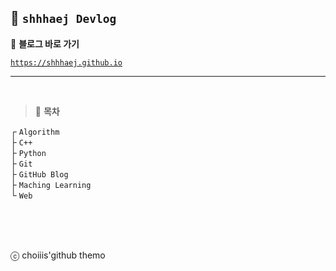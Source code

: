 
## 🦥 `shhhaej Devlog`

📎 **블로그 바로 가기**

[`https://shhhaej.github.io`](https://shhhaej.github.io)

---

<br>

> 🌴 **목차**

┌ `Algorithm`  
├ `C++`  
├ `Python`  
├ `Git`  
├ `GitHub Blog`  
├ `Maching Learning`  
└ `Web`


<br>
<br>
<br>


ⓒ choiiis'github themo